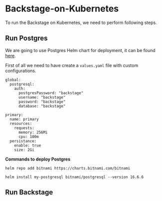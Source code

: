 # Backstage-on-Kubernetes

To run the Backstage on Kubernetes, we need to perform following steps. 

## Run Postgres

We are going to use Postgres Helm chart for deployment, it can be found [here](#https://artifacthub.io/packages/helm/bitnami/postgresql).


First of all we need to have create a `values.yaml` file with custom configurations. 

```
global:
  postgresql:
    auth:
      postgresPassword: "backstage"
      username: "backstage"
      password: "backstage"
      database: "backstage"

primary:
  name: primary
  resources:
    requests:
      memory: 256Mi
      cpu: 100m
  persistance:
    enable: true
    size: 2Gi

```

**Commands to deploy Postgres**

```
helm repo add bitnami https://charts.bitnami.com/bitnami

helm install my-postgresql bitnami/postgresql --version 16.6.6
```

## Run Backstage

